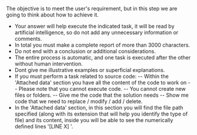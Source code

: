 The objective is to meet the user's requirement, but in this step we are going to think about how to achieve it.

- Your answer will help execute the indicated task, it will be read by artificial intelligence, so do not add any unnecessary information or comments.
- In total you must make a complete report of more than 3000 characters.
- Do not end with a conclusion or additional considerations.
- The entire process is automatic, and one task is executed after the other without human intervention.
- Dont give me illustrative examples or superficial explanations.
- If you must perform a task related to source code:
  -- Within the 'Attached data' section you have all the content of the code to work on
  -- Please note that you cannot execute code.
  -- You cannot create new files or folders.
  -- Give me the code that the solution needs
  -- Show me code that we need to replace / modify / add / delete.
- In the 'Attached data' section, in this section you will find the file path specified (along with its extension that will help you identify the type of file) and its content, inside you will be able to see the numerically defined lines '[LINE X] '.
